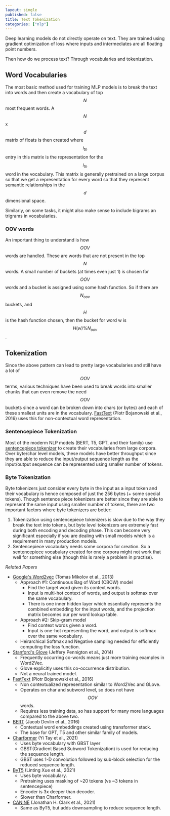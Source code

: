 ```yaml
---
layout: single
published: false
title: Text Tokenization
categories: ["nlp"]
---
```


Deep learning models do not directly operate on text. They are trained using gradient optimization of loss where inputs and intermediates are all floating point numbers.

Then how do we process text? Through vocabularies and tokenization.

## Word Vocabularies
The most basic method used for training MLP models is to break the text into words and then create a vocabulary of top $$N$$ most frequent words. A $$N$$ x $$d$$ matrix of floats is then created where $$i_{th}$$ entry in this matrix is the representation for the $$i_{th}$$ word in the vocabulary. This matrix is generally pretrained on a large corpus so that we get a representation for every word so that they represent semantic relationships in the $$d$$ dimensional space.

Similarly, on some tasks, it might also make sense to include bigrams an trigrams in vocabularies.

### OOV words
An important thing to understand is how $$OOV$$ words are handled. These are words that are not present in the top $$N$$ words. A small number of buckets (at times even just 1) is chosen for $$OOV$$ words and a bucket is assigned using some hash function. So if there are $$N_{oov}$$ buckets, and $$H$$ is the hash function chosen, then the bucket for word w is $$H(w) \% N_{oov}$$.

## Tokenization
Since the above pattern can lead to pretty large vocabularies and still have a lot of $$OOV$$ terms, various techniques have been used to break words into smaller chunks that can even remove the need $$OOV$$ buckets since a word can be broken down into chars (or bytes) and each of these smallest units are in the vocabulary. [FastText](https://arxiv.org/abs/1607.04606) (Piotr Bojanowski et al., 2016) uses this for non-contextual word representation.

### Sentencepiece Tokenization
Most of the moderm NLP models (BERT, T5, GPT, and their family) use [sentencepiece tokenizer](https://github.com/google/sentencepiece) to create their vocabularies from large corpora. Over byte/char level models, these models have better throughput since they are able to reduce the input/output sequence length as the input/output sequence can be represented using smaller number of tokens.

### Byte Tokenization
Byte tokenizers just consider every byte in the input as a input token and their vocabulary is hence composed of just the 256 bytes (+ some special tokens). Though sentence piece tokenizers are better since they are able to represent the same input using smaller number of tokens, there are two important factors where byte tokenizers are better:
1. Tokenization using sentencepiece tokenizers is slow due to the way they break the text into tokens, but byte level tokenizers are extremely fast during both encoding and decoding phase. This can become very significant especially if you are dealing with small models which is a requirement in many production models.
2. Sentencepiece vocabulary needs some corpora for creation. So a sentencepiece vocabulary created for one corpora might not work that well for something else (though this is rarely a problem in practise).

_Related Papers_
- [Google's Word2vec](https://arxiv.org/abs/1301.3781) (Tomas Mikolov et al., 2013)
  - Approach #1: Continuous Bag of Word (CBOW) model
    - Find the target word given its context words.
    - Input is multi-hot context of words, and output is softmax over the same vocabulary.
    - There is one inner hidden layer which essentially represents the combined embedding for the input words, and the projection matrix becomes our per word lookup table.
  - Approach #2: Skip-gram model
    - Find context words given a word.
    - Input is one-hot representing the word, and output is softmax over the same vocabulary.
  - Heirarchical Softmax and Negative sampling needed for efficiently computing the loss function.
- [Stanford's Glove](https://nlp.stanford.edu/pubs/glove.pdf) (Jeffery Pennigton et al., 2014)
  - Frequently occurring co-words means just more training examples in Word2Vec.
  - Glove explicitly uses this co-occurrence distribution.
  - Not a neural trained model.
- [FastText](https://arxiv.org/abs/1607.04606) (Piotr Bojanowski et al., 2016)
  - Non contextualized representation similar to Word2Vec and GLove.
  - Operates on char and subword level, so does not have $$OOV$$ words.
  - Requires less training data, so has support for many more languages compared to the above two.
- [BERT](https://arxiv.org/abs/1810.04805) (Jacob Devlin et al., 2016)
  - Contextual word embeddings created using transformer stack.
  - The base for GPT, T5 and other similar family of models.
- [Charformer](https://arxiv.org/abs/2106.12672) (Yi Tay et al., 2021)
  - Uses byte vocabulary with GBST layer
  - GBST(Gradient Based Subword Tokenization) is used for reducing the sequence length.
  - GBST uses 1-D convolution followed by sub-block selection for the reduced sequence length.
- [ByT5](https://arxiv.org/abs/2105.13626) (Linting Xue et al., 2021)
  - Uses byte vocabulary.
  - Pretraining uses masking of ~20 tokens (vs ~3 tokens in sentencepiece)
  - Encoder is 3x deeper than decoder.
  - Slower than Charformer.
- [CANINE](https://arxiv.org/abs/2103.06874) (Jonathan H. Clark et al., 2021)
  - Same as ByT5, but adds downsampling to reduce sequence length.

  